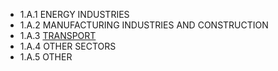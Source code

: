 * 1.A.1 ENERGY INDUSTRIES 
* 1.A.2 MANUFACTURING INDUSTRIES AND CONSTRUCTION
* 1.A.3 [TRANSPORT](https://github.com/Benecoder/Bilanzierungs-Wiki/wiki/1.A.3-Transport)
* 1.A.4 OTHER SECTORS
* 1.A.5 OTHER
